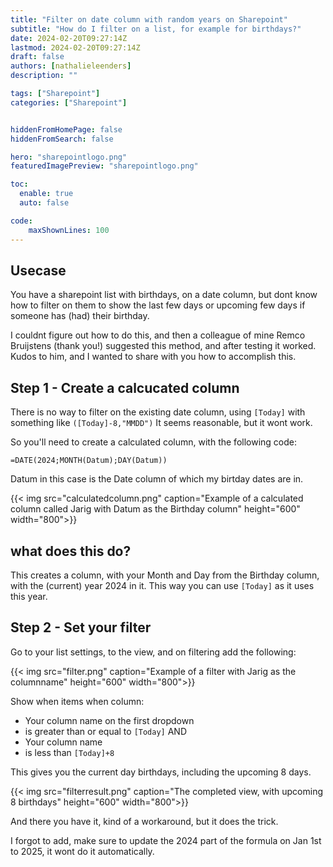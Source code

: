 ```yaml
---
title: "Filter on date column with random years on Sharepoint"
subtitle: "How do I filter on a list, for example for birthdays?"
date: 2024-02-20T09:27:14Z
lastmod: 2024-02-20T09:27:14Z
draft: false
authors: [nathalieleenders]
description: ""

tags: ["Sharepoint"]
categories: ["Sharepoint"]


hiddenFromHomePage: false
hiddenFromSearch: false

hero: "sharepointlogo.png"
featuredImagePreview: "sharepointlogo.png"

toc:
  enable: true
  auto: false

code:
    maxShownLines: 100
---
```

## Usecase

You have a sharepoint list with birthdays, on a date column, but dont know how to filter on them to show the last few days or upcoming few days if someone has (had) their birthday.

I couldnt figure out how to do this, and then a colleague of mine Remco Bruijstens (thank you!) suggested this method, and after testing it worked. 
Kudos to him, and I wanted to share with you how to accomplish this.

## Step 1 - Create a calcucated column
 There is no way to filter on the existing date column, using ` [Today] ` with something like `([Today]-8,"MMDD")`
 It seems reasonable, but it wont work.

 So you'll need to create a calculated column, with the following code:

`=DATE(2024;MONTH(Datum);DAY(Datum))`

Datum in this case is the Date column of which my birtday dates are in.

{{< img src="calculatedcolumn.png" caption="Example of a calculated column called Jarig with Datum as the Birthday column" height="600" width="800">}}

## what does this do?

This creates a column, with your Month and Day from the Birthday column, with the (current) year 2024 in it. This way you can use `[Today]` as it uses this year.

## Step 2 - Set your filter

Go to your list settings, to the view, and on filtering add the following:

{{< img src="filter.png" caption="Example of a filter with Jarig as the columnname" height="600" width="800">}}

Show when items when column:

* Your column name on the first dropdown
* is greater than or equal to
    `[Today]`
    AND
* Your column name
* is less than
    `[Today]+8`

This gives you the current day birthdays, including the upcoming 8 days.

{{< img src="filterresult.png" caption="The completed view, with upcoming 8 birthdays" height="600" width="800">}}

And there you have it, kind of a workaround, but it does the trick.

I forgot to add, make sure to update the 2024 part of the formula on Jan 1st to 2025, it wont do it automatically.